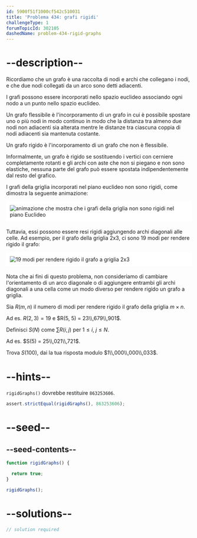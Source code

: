 ```yaml
---
id: 5900f51f1000cf542c510031
title: 'Problema 434: grafi rigidi'
challengeType: 1
forumTopicId: 302105
dashedName: problem-434-rigid-graphs
---
```


# --description--

Ricordiamo che un grafo è una raccolta di nodi e archi che collegano i nodi, e che due nodi collegati da un arco sono detti adiacenti.

I grafi possono essere incorporati nello spazio euclideo associando ogni nodo a un punto nello spazio euclideo.

Un grafo flessibile è l'incorporamento di un grafo in cui è possibile spostare uno o più nodi in modo continuo in modo che la distanza tra almeno due nodi non adiacenti sia alterata mentre le distanze tra ciascuna coppia di nodi adiacenti sia mantenuta costante.

Un grafo rigido è l'incorporamento di un grafo che non è flessibile.

Informalmente, un grafo è rigido se sostituendo i vertici con cerniere completamente rotanti e gli archi con aste che non si piegano e non sono elastiche, nessuna parte del grafo può essere spostata indipendentemente dal resto del grafico.

I grafi della griglia incorporati nel piano euclideo non sono rigidi, come dimostra la seguente animazione:

<img alt="animazione che mostra che i grafi della griglia non sono rigidi nel piano Euclideo" src="https://cdn.freecodecamp.org/curriculum/project-euler/rigid-graphs-1.gif" style="background-color: white; padding: 10px; display: block; margin-right: auto; margin-left: auto; margin-bottom: 1.2rem;" />

Tuttavia, essi possono essere resi rigidi aggiungendo archi diagonali alle celle. Ad esempio, per il grafo della griglia 2x3, ci sono 19 modi per rendere rigido il grafo:

<img alt="19 modi per rendere rigido il grafo a griglia 2x3" src="https://cdn.freecodecamp.org/curriculum/project-euler/rigid-graphs-2.png" style="background-color: white; padding: 10px; display: block; margin-right: auto; margin-left: auto; margin-bottom: 1.2rem;" />

Nota che ai fini di questo problema, non consideriamo di cambiare l'orientamento di un arco diagonale o di aggiungere entrambi gli archi diagonali a una cella come un modo diverso per rendere rigido un grafo a griglia.

Sia $R(m, n)$ il numero di modi per rendere rigido il grafo della griglia $m × n$.

Ad es. $R(2, 3) = 19$ e $R(5, 5) = 23\\,679\\,901$.

Definisci $S(N)$ come $\sum R(i, j)$ per $1 ≤ i$, $j ≤ N$.

Ad es. $S(5) = 25\\,021\\,721$.

Trova $S(100)$, dai la tua risposta modulo $1\\,000\\,000\\,033$.

# --hints--

`rigidGraphs()` dovrebbe restituire `863253606`.

```js
assert.strictEqual(rigidGraphs(), 863253606);
```

# --seed--

## --seed-contents--

```js
function rigidGraphs() {

  return true;
}

rigidGraphs();
```

# --solutions--

```js
// solution required
```
